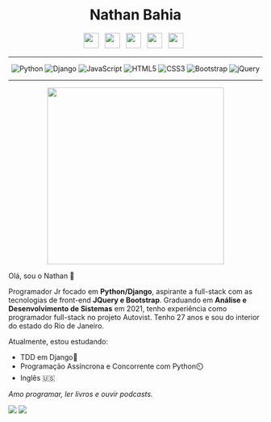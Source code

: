 <h1 align="center">Nathan Bahia</h1>

<div align="center">
  <a href="https://twitter.com/__nbdev__"><img height="30" src="https://github.com/stephenajulu/stephenajulu/blob/master/images/icons/twitter-square-brands.svg"></a>&nbsp;&nbsp;
  <a href="https://instagram.com/onathanbahia"><img height="30" src="https://github.com/stephenajulu/stephenajulu/blob/master/images/icons/instagram-square-brands.svg"></a>&nbsp;&nbsp;
  <a href="https://linkedin.com/in/nathanbahia/"><img height="30" src="https://github.com/stephenajulu/stephenajulu/blob/master/images/icons/linkedin-brands.svg"></a>&nbsp;&nbsp;
  <a href="https://github.com/nathanbahia2"><img height="30" src="https://github.com/stephenajulu/stephenajulu/blob/master/images/icons/github-square-brands.svg"></a>&nbsp;&nbsp;
  <a href="mailto:nathanbabahia@gmail.com"><img height="30" src="https://github.com/stephenajulu/stephenajulu/blob/master/images/icons/envelope-square-solid.svg"></a>&nbsp;&nbsp;
</div>

<hr>

<div align="center">
  <img alt="Python" src="https://img.shields.io/badge/python%20-%2314354C.svg?&style=for-the-badge&logo=python&logoColor=white"/>
  <img alt="Django" src="https://img.shields.io/badge/django%20-%23092E20.svg?&style=for-the-badge&logo=django&logoColor=white"/>
  <img alt="JavaScript" src="https://img.shields.io/badge/javascript%20-%23323330.svg?&style=for-the-badge&logo=javascript&logoColor=%23F7DF1E"/>
  <img alt="HTML5" src="https://img.shields.io/badge/html5%20-%23E34F26.svg?&style=for-the-badge&logo=html5&logoColor=white"/>
  <img alt="CSS3" src="https://img.shields.io/badge/css3%20-%231572B6.svg?&style=for-the-badge&logo=css3&logoColor=white"/>
  <img alt="Bootstrap" src="https://img.shields.io/badge/bootstrap%20-%23563D7C.svg?&style=for-the-badge&logo=bootstrap&logoColor=white"/>
  <img alt="jQuery" src="https://img.shields.io/badge/jquery%20-%230769AD.svg?&style=for-the-badge&logo=jquery&logoColor=white"/>
</div>

<hr>

<div align="center">
  <img src="https://media.giphy.com/media/coxQHKASG60HrHtvkt/giphy.gif" width="350">
</div>

Olá, sou o Nathan 👋

Programador Jr focado em **Python/Django**, aspirante a full-stack com as tecnologias de front-end **JQuery e Bootstrap**.
Graduando em **Análise e Desenvolvimento de Sistemas** em 2021, tenho experiência como programador full-stack no projeto Autovist.
Tenho 27 anos e sou do interior do estado do Rio de Janeiro.

Atualmente, estou estudando: 

- TDD em Django🐐 
- Programação Assíncrona e Concorrente com Python⏲️
- Inglês 🇺🇸

*Amo programar, ler livros e ouvir podcasts.*

<img src="https://github-readme-stats.vercel.app/api/top-langs/?username=nathanbahia2&layout=compact&show_icons=true&title_color=ffffff&icon_color=34abeb&text_color=daf7dc&bg_color=151515"/> <img src="https://github-readme-stats.vercel.app/api?username=nathanbahia2&show_icons=true&title_color=ffffff&icon_color=34abeb&text_color=daf7dc&bg_color=151515"/>
